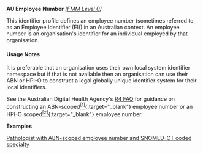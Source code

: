 **AU Employee Number**  *[[FMM Level 0](guidance.html)]*

This identifier profile defines an employee number (sometimes referred to as an Employee Identifier (EI)) in an Australian context. An employee number is an organisation's identifier for an individual employed by that organisation.

#### Usage Notes
It is preferable that an organisation uses their own local system identifier namespace but if that is not available then an organisation can use their ABN or HPI-O to construct a legal globally unique identifier system for their local identifiers. 

See the Australian Digital Health Agency's [R4 FAQ](https://github.com/AuDigitalHealth/ci-fhir-r4/wiki/Frequently-Asked-Questions) for guidance on constructing an ABN-scoped[<sup>[1]</sup>](http://ns.electronichealth.net.au/id/abn-scoped/service-provider-individual/1.0/index.html){:target="_blank"} employee number or an HPI-O scoped[<sup>[2]</sup>](http://ns.electronichealth.net.au/id/hpio-scoped/service-provider-individual/1.0/index.html){:target="_blank"} employee number.

**Examples**

[Pathologist with ABN-scoped employee number and SNOMED-CT coded specialty](PractitionerRole-example2.html)